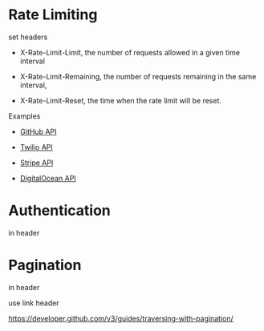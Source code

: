 # Rate Limiting

set headers

* X-Rate-Limit-Limit, the number of requests allowed in a given time interval

* X-Rate-Limit-Remaining, the number of requests remaining in the same interval,

* X-Rate-Limit-Reset, the time when the rate limit will be reset.

Examples

* [GitHub API](https://developer.github.com/v3/)

* [Twilio API](https://www.twilio.com/docs/api/rest)

* [Stripe API](https://stripe.com/docs/api)

* [DigitalOcean API](https://developers.digitalocean.com/documentation/v2/#introduction)

# Authentication

in header

# Pagination

in header

use link header

https://developer.github.com/v3/guides/traversing-with-pagination/

